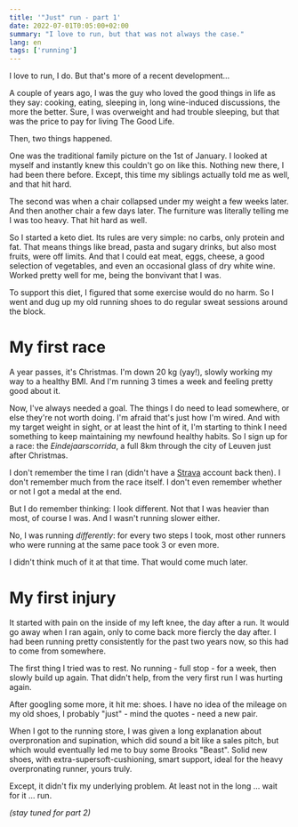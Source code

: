 ```yaml
---
title: '"Just" run - part 1'
date: 2022-07-01T0:05:00+02:00
summary: "I love to run, but that was not always the case."
lang: en
tags: ['running']
---
```


I love to run, I do. But that's more of a recent development…

A couple of years ago, I was the guy who loved the good things in life as they say: cooking, eating, sleeping in, long wine-induced discussions, the more the better. 
Sure, I was overweight and had trouble sleeping, but that was the price to pay for living The Good Life. 

Then, two things happened.    

One was the traditional family picture on the 1st of January. I looked at myself and instantly knew this couldn't go on like this. Nothing new there, I had been there before. Except, this time my siblings actually told me as well, and that hit hard.

The second was when a chair collapsed under my weight a few weeks later. And then another chair a few days later. The furniture was literally telling me I was too heavy. That hit hard as well.   

So I started a keto diet. Its rules are very simple: no carbs, only protein and fat. 
That means things like bread, pasta and sugary drinks, but also most fruits, were off limits. And that I could eat meat, eggs, cheese, a good selection of vegetables, and even an occasional glass of dry white wine.
Worked pretty well for me, being the bonvivant that I was. 

To support this diet, I figured that some exercise would do no harm. So I went and dug up my old running shoes to do regular sweat sessions around the block. 

# My first race
A year passes, it's Christmas. I'm down 20 kg (yay!), slowly working my way to a healthy BMI. And I'm running 3 times a week and feeling pretty good about it. 

Now, I've always needed a goal. The things I do need to lead somewhere, or else they're not worth doing. I'm afraid that's just how I'm wired. 
And with my target weight in sight, or at least the hint of it, I'm starting to think I need something to keep maintaining my newfound healthy habits. 
So I sign up for a race: the _Eindejaarscorrida_, a full 8km through the city of Leuven just after Christmas.

I don't remember the time I ran (didn't have a [Strava](https://www.strava.com/athletes/63708615) account back then). I don't remember much from the race itself. I don't even remember whether or not I got a medal at the end. 

But I do remember thinking: I look different. Not that I was heavier than most, of course I was. And I wasn't running slower either. 

No, I was running _differently_: for every two steps I took, most other runners who were running at the same pace took 3 or even more.

I didn't think much of it at that time. That would come much later.  

# My first injury
It started with pain on the inside of my left knee, the day after a run. It would go away when I ran again, only to come back more fiercly the day after.
I had been running pretty consistently for the past two years now, so this had to come from somewhere.

The first thing I tried was to rest. No running - full stop - for a week, then slowly build up again. That didn't help, from the very first run I was hurting again.   

After googling some more, it hit me: shoes. I have no idea of the mileage on my old shoes, I probably "just" - mind the quotes - need a new pair.

When I got to the running store, I was given a long explanation about overpronation and supination, which did sound a bit like a sales pitch, but which would eventually led me to buy some Brooks "Beast".
Solid new shoes, with extra-supersoft-cushioning, smart support, ideal for the heavy overpronating runner, yours truly.   

Except, it didn't fix my underlying problem. At least not in the long ... wait for it ... run. 

_(stay tuned for part 2)_
